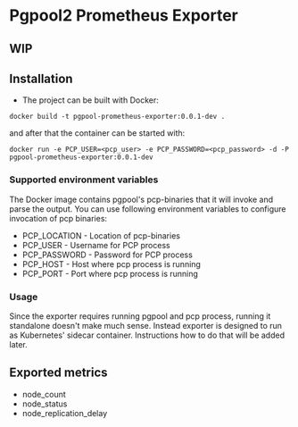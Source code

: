 # Pgpool2 Prometheus Exporter

## WIP

## Installation
* The project can be built with Docker:
```
docker build -t pgpool-prometheus-exporter:0.0.1-dev .
```

and after that the container can be started with:
```
docker run -e PCP_USER=<pcp_user> -e PCP_PASSWORD=<pcp_password> -d -P pgpool-prometheus-exporter:0.0.1-dev
```

### Supported environment variables
The Docker image contains pgpool's pcp-binaries that it will invoke and parse the output. You can use following environment variables to configure invocation of pcp binaries:
* PCP_LOCATION - Location of pcp-binaries
* PCP_USER - Username for PCP process
* PCP_PASSWORD - Password for PCP process
* PCP_HOST - Host where pcp process is running
* PCP_PORT - Port where pcp process is running

### Usage
Since the exporter requires running pgpool and pcp process, running it standalone doesn't make much sense. Instead exporter is designed to run as Kubernetes' sidecar container. Instructions how to do that will be added later.


## Exported metrics
* node_count
* node_status
* node_replication_delay
